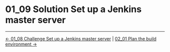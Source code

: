 # 01_09 Solution Set up a Jenkins master server

<!-- FooterStart -->
---
[← 01_08 Challenge Set up a Jenkins master server](../01_08_challenge_set_up_a_jenkins_master_server/README.md) | [02_01 Plan the build environment →](../../ch2_create_a_build_environment/02_01_plan_the_build_environment/README.md)
<!-- FooterEnd -->
